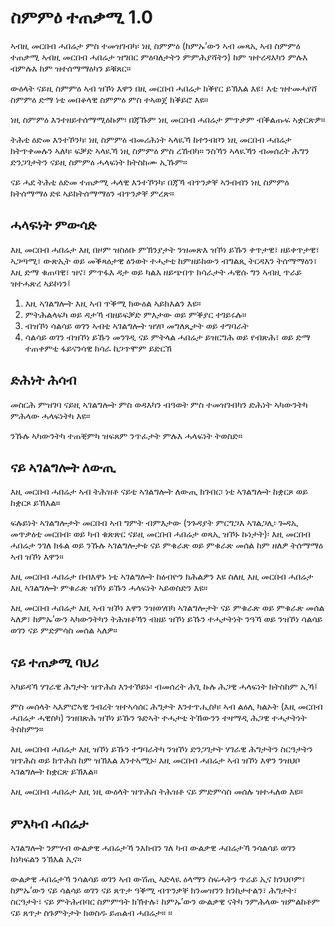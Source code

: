 # ስምምዕ ተጠቃሚ 1.0

ኣብዚ መርበብ ሓበሬታ ምስ ተመዝገብካ፡ ነዚ ስምምዕ (ከምኡ’ውን ኣብ መጻኢ ኣብ ስምምዕ ተጠቃሚ ኣብዚ መርበብ ሓበሬታ ዝግበር ምዕባለታትን ምምሕያሻትን) ከም ዝተረዳእካን ምሉእ ብምሉእ ከም ዝተሰማማዕካን ይቑጸር።

ውዕላት ናይዚ ስምምዕ ኣብ ዝኾነ እዋን በዚ መርበብ ሓበሬታ ክቕየር ይኽእል እዩ፣ እቲ ዝተመሓየሸ ስምምዕ ድማ ነቲ መበቆላዊ ስምምዕ ምስ ተኣወጀ ክቕይሮ እዩ።

ነዚ ስምምዕ እንተዘይተሰማሚዕኩም፡ በጃኹም ነዚ መርበብ ሓበሬታ ምጥቃም ብቕልጡፍ ኣቋርጽዎ።

ትሕቲ ዕድመ እንተኾንካ፡ ነዚ ስምምዕ ብመሪሕነት ኣላዪኻ ከተንብቦን ነዚ መርበብ ሓበሬታ ክትጥቀመሉን ኣለካ፡ ፍቓድ ኣላዪኻ ነዚ ስምምዕ ምስ ረኸብካ። ንስኻን ኣላዪኻን ብመሰረት ሕግን ድንጋገታትን ናይዚ ስምምዕ ሓላፍነት ክትስከሙ ኢኹም።

ናይ ሓደ ትሕቲ ዕድመ ተጠቃሚ ሓላዊ እንተኾንካ፡ በጃኻ ብጥንቃቐ ኣንብብን ነዚ ስምምዕ ክትሰማማዕ ድዩ ኣይክትሰማማዕን ብጥንቃቐ ምረጽ።

## ሓላፍነት ምውሳድ

እዚ መርበብ ሓበሬታ እዚ በዞም ዝስዕቡ ምኽንያታት ንዝመጽእ ዝኾነ ይኹን ቀጥታዊ፣ ዘይቀጥታዊ፣ ኣጋጣሚ፣ ውጽኢት ወይ መቕጻዕታዊ ዕንወት ተሓታቲ ከምዘይከውን ብግልጺ ትርዳእን ትሰማማዕን፣ እዚ ድማ ቁጠባዊ፣ ዝና፣ ምጥፋእ ዳታ ወይ ካልእ ዘይጭበጥ ክሳራታት ሓዊሱ ግን ኣብዚ ጥራይ ዝተሓጽረ ኣይኮነን፤

1. እዚ ኣገልግሎት እዚ ኣብ ጥቕሚ ክውዕል ኣይክእልን እዩ።
1. ምትሕልላፍካ ወይ ዳታኻ ብዘይፍቓድ ምእታው ወይ ምቕያር ተገይሩሉ።
1. ብዝኾነ ሳልሳይ ወገን ኣብቲ ኣገልግሎት ዝሃቦ መግለጺታት ወይ ተግባራት
1. ሳልሳይ ወገን ብዝኾነ ይኹን መንገዲ ናይ ምትላል ሓበሬታ ይዝርግሕ ወይ የብጽሕ፣ ወይ ድማ ተጠቀምቲ ፋይናንሳዊ ክሳራ ከጋጥሞም ይድርኽ

## ድሕነት ሕሳብ

መስርሕ ምዝገባ ናይዚ ኣገልግሎት ምስ ወዳእካን ብዓወት ምስ ተመዝገብካን ድሕነት ኣካውንትካ ምሕላው ሓላፍነትካ እዩ።

ንኹሉ ኣካውንትካ ተጠቒምካ ዝፍጸም ንጥፈታት ምሉእ ሓላፍነት ትወስድ።

## ናይ ኣገልግሎት ለውጢ

እዚ መርበብ ሓበሬታ ኣብ ትሕዝቶ ናይቲ ኣገልግሎት ለውጢ ክገብር፡ ነቲ ኣገልግሎት ከቋርጾ ወይ ከቋርጾ ይኽእል።

ፍሉይነት ኣገልግሎታት መርበብ ኣብ ግምት ብምእታው (ንጉዳያት ምርግጋእ ኣገልጋሊ፡ ጐዳኢ መጥቃዕቲ መርበብ፡ ወይ ካብ ቁጽጽር ናይዚ መርበብ ሓበሬታ ወጻኢ ዝኾኑ ኩነታት)፡ እዚ መርበብ ሓበሬታ ንገለ ክፋል ወይ ንኹሉ ኣገልግሎታቱ ናይ ምቁራጽ ወይ ምቁራጽ መሰል ከም ዘለዎ ትሰማማዕ ኣብ ዝኾነ እዋን።

እዚ መርበብ ሓበሬታ በብእዋኑ ነቲ ኣገልግሎት ከዕብዮን ክሕልዎን እዩ ስለዚ እዚ መርበብ ሓበሬታ እዚ ኣገልግሎት ምቁራጽ ዝኾነ ይኹን ሓላፍነት ኣይወስድን እዩ።

እዚ መርበብ ሓበሬታ እዚ ኣብ ዝኾነ እዋን ንዝወሃበካ ኣገልግሎታት ናይ ምቁራጽ ወይ ምቁራጽ መሰል ኣለዎ፣ ከምኡ’ውን ኣካውንትካን ትሕዝቶኻን ብዘይ ዝኾነ ይኹን ተሓታትነት ንዓኻ ወይ ንዝኾነ ሳልሳይ ወገን ናይ ምድምሳስ መሰል ኣለዎ።

## ናይ ተጠቃሚ ባህሪ

ኣካይዳኻ ሃገራዊ ሕግታት ዝጥሕስ እንተኾይኑ፡ ብመሰረት ሕጊ ኩሉ ሕጋዊ ሓላፍነት ክትስከም ኢኻ፤

ምስ መሰላት ኣእምሮኣዊ ንብረት ዝተኣሳሰር ሕግታት እንተጥሒስካ፡ ኣብ ልዕሊ ካልኦት (እዚ መርበብ ሓበሬታ ሓዊስካ) ንዝበጽሕ ዝኾነ ይኹን ጉድኣት ተሓታቲ ትኸውንን ተዛማዲ ሕጋዊ ተሓታትነት ትስከምን።

እዚ መርበብ ሓበሬታ እዚ ዝኾነ ይኹን ተግባራትካ ንዝኾነ ድንጋገታት ሃገራዊ ሕግታትን ስርዓታትን ዝጥሕስ ወይ ክጥሕስ ከም ዝኽእል እንተኣሚኑ፡ እዚ መርበብ ሓበሬታ ኣብ ዝኾነ እዋን ንዝህቦ ኣገልግሎት ከቋርጽ ይኽእል።

እዚ መርበብ ሓበሬታ እዚ ነዚ ውዕላት ዝጥሕስ ትሕዝቶ ናይ ምድምሳስ መሰሉ ዝተሓለወ እዩ።

## ምእካብ ሓበሬታ

ኣገልግሎት ንምሃብ ውልቃዊ ሓበሬታኻ ንእክብን ገለ ካብ ውልቃዊ ሓበሬታኻ ንሳልሳይ ወገን ከነካፍልን ንኽእል ኢና።

ውልቃዊ ሓበሬታኻ ንሳልሳይ ወገን ኣብ ውሽጢ ኣድላዪ ዕላማን ስፍሓትን ጥራይ ኢና ክንህቦም፣ ከምኡ’ውን ናይ ሳልሳይ ወገን ናይ ጸጥታ ዓቕሚ ብጥንቃቐ ክንመዝንን ክንከታተልን፣ ሕግታት፣ ስርዓታት፣ ናይ ምትሕብባር ስምምዓት ክኽተሉ፣ ከምኡ’ውን ውልቃዊ ናትካ ንምሕላው ዝምልከቶም ናይ ጸጥታ ስጉምትታት ክወስዱ ይጠልብ ሓበሬታ። ።